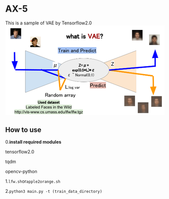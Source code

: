 # AX-5
This is a sample of VAE by Tensorflow2.0
![VAE](https://github.com/jSm449g4d/AX-5/blob/master/assets/VAE.png)

## How to use
0.**install required modules**

tensorflow2.0

tqdm

opencv-python


1.`lfw.sh`or`apple2orange.sh`

2.`python3 main.py -t (train_data_directory)` 
